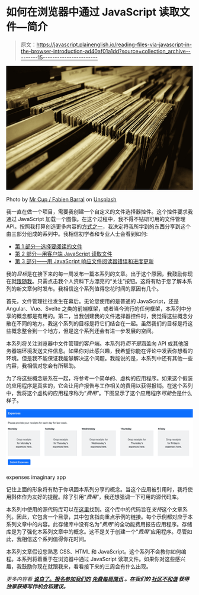 # 如何在浏览器中通过 JavaScript 读取文件—简介

> 原文：<https://javascript.plainenglish.io/reading-files-via-javascript-in-the-browser-introduction-ad40af01a1dd?source=collection_archive---------15----------------------->

![](img/79886562e67417860582615b78b36c09.png)

Photo by [Mr Cup / Fabien Barral](https://unsplash.com/@iammrcup?utm_source=medium&utm_medium=referral) on [Unsplash](https://unsplash.com?utm_source=medium&utm_medium=referral)

我一直在做一个项目，需要我创建一个自定义的文件选择器控件。这个控件要求我通过 JavaScript 加载一个图像。在这个过程中，我不得不钻研可用的文件管理 API。按照我打算创造更多内容的[方式之一](https://medium.com/@chad.campbell/five-ways-i-intend-to-create-more-content-in-2022-69a0efd02cc4)，我决定将我所学到的东西分享到这个由三部分组成的系列中。我相信初学者和专业人士会看到如何:

*   [第 1 部分—选择要阅读的文件](https://medium.com/@chad.campbell/reading-files-via-javascript-in-the-browser-part-1-choosing-files-to-read-af34a6daa63f)
*   [第 2 部分—用客户端 JavaScript 读取文件](https://medium.com/@chad.campbell/reading-files-via-javascript-in-the-browser-part-2-reading-files-with-client-side-javascript-98a359392e8e)
*   [第 3 部分——用 JavaScript 响应文件阅读器错误和进度更新](https://medium.com/@chad.campbell/reading-files-via-javascript-in-the-browser-part-3-responding-to-filereader-errors-and-progress-458fce0a9f17)

我的*目标*是在接下来的每一周发布一篇本系列的文章。出于这个原因，我鼓励你现在就[跟随我](https://medium.com/@chad.campbell)。只需点击我个人资料下方漂亮的“关注”按钮。这将有助于您了解本系列的新文章何时发布。我相信这个系列值得您花时间的原因有几个。

首先，文件管理往往发生在幕后。无论您使用的是普通的 JavaScript，还是 Angular、Vue、Svelte 之类的前端框架，或者当今流行的任何框架，本系列中分享的概念都是有用的。第二，当我创建我的文件选择器控件时，我觉得这些概念分散在不同的地方。我这个系列的目标是将它们结合在一起。虽然我们的目标是将这些概念整合到一个地方，但是这个系列还会有进一步发展的空间。

本系列将关注浏览器中文件管理的客户端。本系列将*而不是*涵盖向 API 或其他服务器端环境发送文件信息。如果你对此感兴趣，我希望你能在评论中发表你想看的环境。但是我不能保证我能够解决这个问题。我能说的是，本系列中还有其他一些内容，我相信对您会有所帮助。

为了将这些概念联系在一起，将参考一个简单的、虚构的应用程序。如果这个假装的应用程序是真实的，它会让用户报告与工作相关的费用以获得报销。在这个系列中，我将这个虚构的应用程序称为“*费用*”。下图显示了这个应用程序*可能*会是什么样子。

![](img/822374fe460f0574dfc684ffd08f26f8.png)

expenses imaginary app

记住上面的形象将有助于你巩固本系列分享的概念。当这个应用被引用时，我将使用斜体作为友好的提醒。除了引用“*费用*”，我还想强调一下可用的源代码库。

本系列中使用的源代码库可以在[这里](https://github.com/ecofic/article-reading-files-via-javascript)找到。这个库中的代码旨在*支持*这个文章系列。因此，它包含一个目录，其中包含指向重点示例的链接。每个示例都对应于本系列文章中的内容。此存储库中没有名为“*费用*”的全功能费用报告应用程序。存储库是为了强化本系列文章中的概念。这不是关于创建一个“*费用*”应用程序。尽管如此，我相信这个系列值得你花时间。

本系列文章假设您熟悉 CSS、HTML 和 JavaScript。这个系列不会教你如何编程。本系列将着重于在浏览器中通过 JavaScript 读取文件。如果你对这些感兴趣，我鼓励你现在就跟我来，看看接下来的三周会有什么出现。

*更多内容看* [***说白了。报名参加我们的***](http://plainenglish.io/) **[***免费每周简讯***](http://newsletter.plainenglish.io/) *。在我们的* [***社区不和谐***](https://discord.gg/GtDtUAvyhW) *获得独家获得写作机会和建议。***
